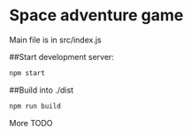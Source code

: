 # Space adventure game
Main file is in src/index.js

##Start development server:

```bash
npm start
```

##Build into ./dist

```bash
npm run build
```

More TODO
